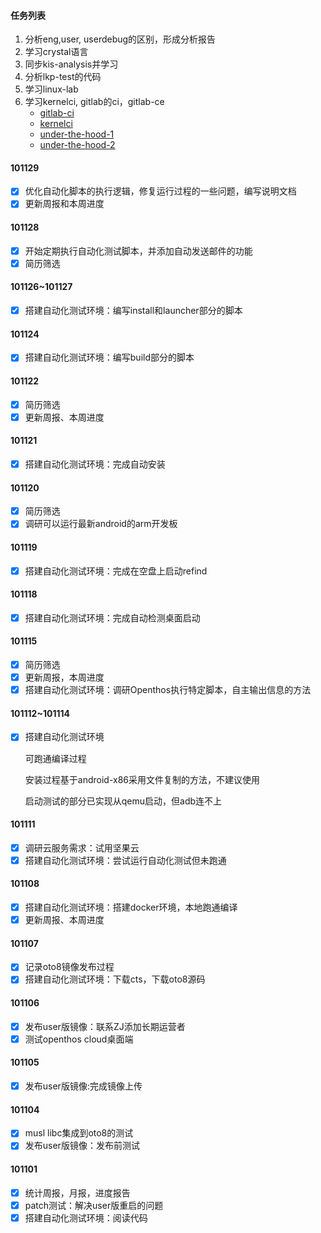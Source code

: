 #### 任务列表

1. 分析eng,user, userdebug的区别，形成分析报告
2. 学习crystal语言
3. 同步kis-analysis并学习
4. 分析lkp-test的代码
5. 学习linux-lab
6. 学习kernelci, gitlab的ci，gitlab-ce
   - [gitlab-ci](https://about.gitlab.com/product/continuous-integration/)
   - [kernelci](https://github.com/kernelci)
   - [under-the-hood-1](https://cki-project.org/posts/under-the-hood-part-1/)
   - [under-the-hood-2](https://cki-project.org/posts/under-the-hood-part-2/)

#### 101129

- [x] 优化自动化脚本的执行逻辑，修复运行过程的一些问题，编写说明文档
- [x] 更新周报和本周进度

#### 101128

- [x] 开始定期执行自动化测试脚本，并添加自动发送邮件的功能
- [x] 简历筛选

#### 101126~101127

- [x] 搭建自动化测试环境：编写install和launcher部分的脚本

#### 101124

- [x] 搭建自动化测试环境：编写build部分的脚本

#### 101122

- [x] 简历筛选
- [x] 更新周报、本周进度

#### 101121

- [x] 搭建自动化测试环境：完成自动安装

#### 101120

- [x] 简历筛选
- [x] 调研可以运行最新android的arm开发板

#### 101119

- [x] 搭建自动化测试环境：完成在空盘上启动refind

#### 101118

- [x] 搭建自动化测试环境：完成自动检测桌面启动

#### 101115

- [x] 简历筛选
- [x] 更新周报，本周进度
- [x] 搭建自动化测试环境：调研Openthos执行特定脚本，自主输出信息的方法

#### 101112~101114

- [x] 搭建自动化测试环境

  可跑通编译过程

  安装过程基于android-x86采用文件复制的方法，不建议使用

  启动测试的部分已实现从qemu启动，但adb连不上

#### 101111

- [x] 调研云服务需求：试用坚果云
- [x] 搭建自动化测试环境：尝试运行自动化测试但未跑通

#### 101108

- [x] 搭建自动化测试环境：搭建docker环境，本地跑通编译
- [x] 更新周报、本周进度

#### 101107

- [x] 记录oto8镜像发布过程
- [x] 搭建自动化测试环境：下载cts，下载oto8源码

#### 101106

- [x] 发布user版镜像：联系ZJ添加长期运营者
- [x] 测试openthos cloud桌面端

#### 101105

- [x] 发布user版镜像:完成镜像上传

#### 101104

- [x] musl libc集成到oto8的测试
- [x] 发布user版镜像：发布前测试

#### 101101

- [x] 统计周报，月报，进度报告
- [x] patch测试：解决user版重启的问题
- [x] 搭建自动化测试环境：阅读代码